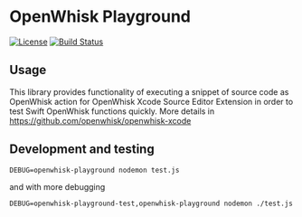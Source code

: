 # OpenWhisk Playground

[![License](https://img.shields.io/badge/license-Apache--2.0-blue.svg)](http://www.apache.org/licenses/LICENSE-2.0)
[![Build Status](https://travis-ci.org/apache/incubator-openwhisk-playground.svg?branch=master)](https://travis-ci.org/apache/incubator-openwhisk-playground)

## Usage

This library provides functionality of executing
a snippet of source code as OpenWhisk action for
OpenWhisk Xcode Source Editor Extension
in order to test Swift OpenWhisk functions quickly.
More details in https://github.com/openwhisk/openwhisk-xcode

## Development and testing

```
DEBUG=openwhisk-playground nodemon test.js
```

and with more debugging

```
DEBUG=openwhisk-playground-test,openwhisk-playground nodemon ./test.js
```
